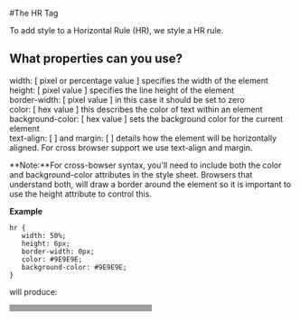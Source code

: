 
#The HR Tag 

To add style to a Horizontal Rule (HR), we style a HR rule.

## What properties can you use?
width: [ pixel or percentage value ] specifies the width of the element  
height: [ pixel value ] specifies the line height of the element  
border-width: [ pixel value ] in this case it should be set to zero  
color: [ hex value ] this describes the color of text within an element  
background-color: [ hex value ] sets the background color for the current element  
text-align: [ ] and margin: [ ] details how the element will be horizontally aligned. For cross browser support we use text-align and margin.

**Note:**For cross-bowser syntax, you'll need to include both the color and background-color attributes in the
style sheet. Browsers that understand both,
will draw a border around the element so it is important to use the height attribute to control this.

**Example**

~~~
hr {
   width: 50%;
   height: 6px;
   border-width: 0px;
   color: #9E9E9E;
   background-color: #9E9E9E;
}
~~~
will produce:
<hr style="border-width: 0px;
background-color: #9E9E9E;
color: #9E9E9E;
height: 12px;
width: 50%;
">
